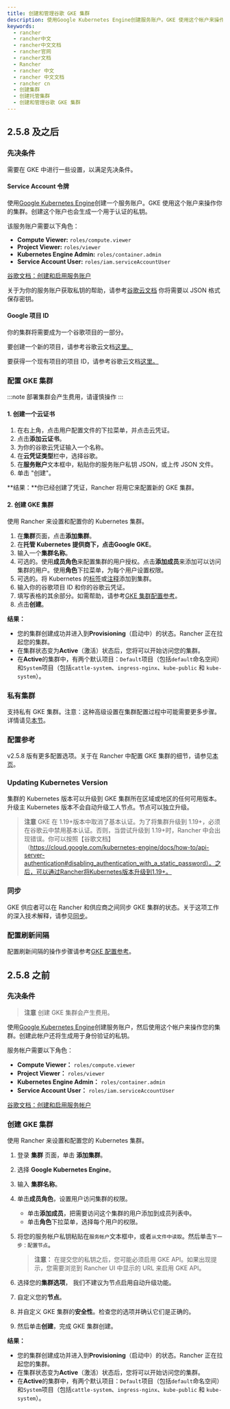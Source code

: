 ```yaml
---
title: 创建和管理谷歌 GKE 集群
description: 使用Google Kubernetes Engine创建服务账户。GKE 使用这个帐户来操作您的集群。创建此帐户还将生成用于身份验证的私钥。
keywords:
  - rancher
  - rancher中文
  - rancher中文文档
  - rancher官网
  - rancher文档
  - Rancher
  - rancher 中文
  - rancher 中文文档
  - rancher cn
  - 创建集群
  - 创建托管集群
  - 创建和管理谷歌 GKE 集群
---
```


## 2.5.8 及之后

### 先决条件

需要在 GKE 中进行一些设置，以满足先决条件。

#### Service Account 令牌

使用[Google Kubernetes Engine](https://console.cloud.google.com/projectselector/iam-admin/serviceaccounts)创建一个服务账户。GKE 使用这个账户来操作你的集群。创建这个账户也会生成一个用于认证的私钥。

该服务账户需要以下角色：

- **Compute Viewer:** `roles/compute.viewer`
- **Project Viewer:** `roles/viewer`
- **Kubernetes Engine Admin:** `roles/container.admin`
- **Service Account User:** `roles/iam.serviceAccountUser`

[谷歌文档：创建和启用服务账户](https://cloud.google.com/compute/docs/access/create-enable-service-accounts-for-instances)

关于为你的服务账户获取私钥的帮助，请参考[谷歌云文档](https://cloud.google.com/iam/docs/creating-managing-service-account-keys#creating_service_account_keys) 你将需要以 JSON 格式保存密钥。

#### Google 项目 ID

你的集群将需要成为一个谷歌项目的一部分。

要创建一个新的项目，请参考谷歌云文档[这里。](https://cloud.google.com/resource-manager/docs/creating-managing-projects#creating_a_project)

要获得一个现有项目的项目 ID，请参考谷歌云文档[这里。](https://cloud.google.com/resource-manager/docs/creating-managing-projects#identifying_projects)

### 配置 GKE 集群

:::note
部署集群会产生费用，请谨慎操作
:::

#### 1. 创建一个云证书

1. 在右上角，点击用户配置文件的下拉菜单，并点击云凭证。
1. 点击**添加云证书**。
1. 为你的谷歌云凭证输入一个名称。
1. 在**云凭证类型**栏中，选择谷歌。
1. 在**服务账户**文本框中，粘贴你的服务账户私钥 JSON，或上传 JSON 文件。
1. 单击 "创建"。

**结果：**你已经创建了凭证，Rancher 将用它来配置新的 GKE 集群。

#### 2. 创建 GKE 集群

使用 Rancher 来设置和配置你的 Kubernetes 集群。

1. 在**集群**页面，点击**添加集群**。
1. 在**托管 Kubernetes 提供商下，**点击**Google GKE**。
1. 输入一个**集群名称**。
1. 可选的。使用**成员角色**来配置集群的用户授权。点击**添加成员**来添加可以访问集群的用户。使用**角色**下拉菜单，为每个用户设置权限。
1. 可选的。将 Kubernetes 的[标签](https://kubernetes.io/docs/concepts/overview/working-with-objects/labels/)或[注释](https://kubernetes.io/docs/concepts/overview/working-with-objects/annotations/)添加到集群。
1. 输入你的谷歌项目 ID 和你的谷歌云凭证。
1. 填写表格的其余部分。如需帮助，请参考[GKE 集群配置参考](/docs/rancher2.5/cluster-provisioning/hosted-kubernetes-clusters/gke/config-reference/_index)。
1. 点击**创建**。

**结果：**

- 您的集群创建成功并进入到**Provisioning**（启动中）的状态。Rancher 正在拉起您的集群。
- 在集群状态变为**Active**（激活）状态后，您将可以开始访问您的集群。
- 在**Active**的集群中，有两个默认项目：`Default`项目（包括`default`命名空间）和`System`项目（包括`cattle-system`、`ingress-nginx`、`kube-public` 和 `kube-system`）。

### 私有集群

支持私有 GKE 集群。注意：这种高级设置在集群配置过程中可能需要更多步骤。详情请见[本节](/docs/rancher2.5/cluster-provisioning/hosted-kubernetes-clusters/gke/private-clusters/_index)。

### 配置参考

v2.5.8 版有更多配置选项。关于在 Rancher 中配置 GKE 集群的细节，请参见[本页](/docs/rancher2.5/cluster-provisioning/hosted-kubernetes-clusters/gke/config-reference/_index)。

### Updating Kubernetes Version

集群的 Kubernetes 版本可以升级到 GKE 集群所在区域或地区的任何可用版本。升级主 Kubernetes 版本不会自动升级工人节点。节点可以独立升级。

> **注意**
> GKE 在 1.19+版本中取消了基本认证。为了将集群升级到 1.19+，必须在谷歌云中禁用基本认证。否则，当尝试升级到 1.19+时，Rancher 中会出现错误。你可以按照【谷歌文档】（https://cloud.google.com/kubernetes-engine/docs/how-to/api-server-authentication#disabling_authentication_with_a_static_password）。之后，可以通过Rancher将Kubernetes版本升级到1.19+。

### 同步

GKE 供应者可以在 Rancher 和供应商之间同步 GKE 集群的状态。关于这项工作的深入技术解释，请参见[同步](/docs/rancher2.5/cluster-provisioning/syncing/_index)。

### 配置刷新间隔

配置刷新间隔的操作步骤请参考[GKE 配置参考](/docs/rancher2.5/cluster-admin/editing-clusters/gke-config-reference/_index)。

## 2.5.8 之前

### 先决条件

> **注意**
> 创建 GKE 集群会产生费用。

使用[Google Kubernetes Engine](https://console.cloud.google.com/projectselector/iam-admin/serviceaccounts)创建服务账户，然后使用这个帐户来操作您的集群。创建此帐户还将生成用于身份验证的私钥。

服务帐户需要以下角色：

- **Compute Viewer：** `roles/compute.viewer`
- **Project Viewer：** `roles/viewer`
- **Kubernetes Engine Admin：** `roles/container.admin`
- **Service Account User：** `roles/iam.serviceAccountUser`

[谷歌文档：创建和启用服务帐户](https://cloud.google.com/compute/docs/access/create-enable-service-accounts-for-instances)

### 创建 GKE 集群

使用 Rancher 来设置和配置您的 Kubernetes 集群。

1. 登录 **集群** 页面，单击 **添加集群**。

2. 选择 **Google Kubernetes Engine**。

3. 输入 **集群名称**。

4. 单击**成员角色**，设置用户访问集群的权限。

   - 单击**添加成员**，把需要访问这个集群的用户添加到成员列表中。
   - 单击**角色**下拉菜单，选择每个用户的权限。

5. 将您的服务帐户私钥粘贴在`服务帐户`文本框中，或者`从文件中读取`。然后单击`下一步：配置节点`。

   > **注意：** 在提交您的私钥之后，您可能必须启用 GKE API。如果出现提示，您需要浏览到 Rancher UI 中显示的 URL 来启用 GKE API。

6. 选择您的**集群选项**， 我们不建议为节点启用自动升级功能。
7. 自定义您的**节点**。
8. 并自定义 GKE 集群的**安全性**。检查您的选项并确认它们是正确的。
9. 然后单击**创建**，完成 GKE 集群创建。

**结果：**

- 您的集群创建成功并进入到**Provisioning**（启动中）的状态。Rancher 正在拉起您的集群。
- 在集群状态变为**Active**（激活）状态后，您将可以开始访问您的集群。
- 在**Active**的集群中，有两个默认项目：`Default`项目（包括`default`命名空间）和`System`项目（包括`cattle-system`、`ingress-nginx`、`kube-public` 和 `kube-system`）。
